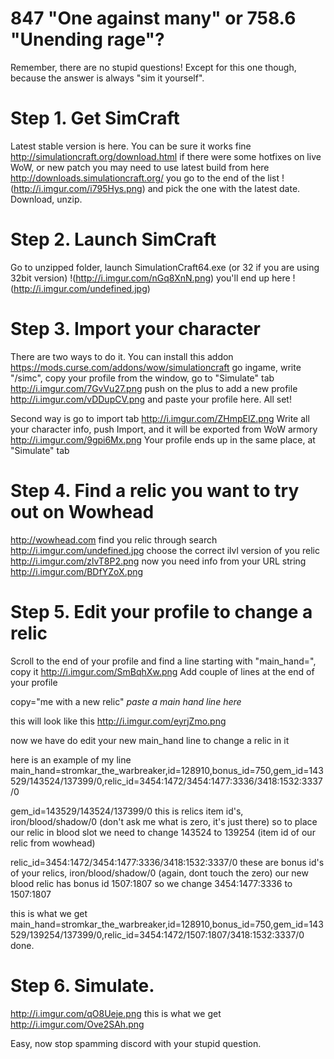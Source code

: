# 847 "One against many" or 758.6 "Unending rage"?

Remember, there are no stupid questions!
Except for this one though, because the answer is always "sim it yourself".

# Step 1. Get SimCraft

Latest stable version is here. You can be sure it works fine
http://simulationcraft.org/download.html
if there were some hotfixes on live WoW, or new patch you may need to use latest build from here
http://downloads.simulationcraft.org/
you go to the end of the list
!(http://i.imgur.com/i795Hys.png)
and pick the one with the latest date. Download, unzip.

# Step 2. Launch SimCraft

Go to unzipped folder, launch SimulationCraft64.exe (or 32 if you are using 32bit version)
!(http://i.imgur.com/nGq8XnN.png)
you'll end up here
!(http://i.imgur.com/undefined.jpg)

# Step 3. Import your character

There are two ways to do it. You can install this addon
https://mods.curse.com/addons/wow/simulationcraft
go ingame, write "/simc", copy your profile from the window, go to "Simulate" tab
http://i.imgur.com/7GvVu27.png
push on the plus to add a new profile
http://i.imgur.com/vDDupCV.png
and paste your profile here. All set!

Second way is go to import tab
http://i.imgur.com/ZHmpElZ.png
Write all your character info, push Import, and it will be exported from WoW armory
http://i.imgur.com/9gpi6Mx.png
Your profile ends up in the same place, at "Simulate" tab

# Step 4. Find a relic you want to try out on Wowhead
http://wowhead.com
find you relic through search
http://i.imgur.com/undefined.jpg
choose the correct ilvl version of you relic
http://i.imgur.com/zlvT8P2.png
now you need info from your URL string
http://i.imgur.com/BDfYZoX.png

# Step 5. Edit your profile to change a relic

Scroll to the end of your profile and find a line starting with "main_hand=", copy it
http://i.imgur.com/SmBqhXw.png
Add couple of lines at the end of your profile

copy="me with a new relic"
_paste a main hand line here_

this will look like this
http://i.imgur.com/eyrjZmo.png

now we have do edit your new main_hand line to change a relic in it

here is an example of my line
main_hand=stromkar_the_warbreaker,id=128910,bonus_id=750,gem_id=143529/143524/137399/0,relic_id=3454:1472/3454:1477:3336/3418:1532:3337/0

gem_id=143529/143524/137399/0
this is relics item id's, iron/blood/shadow/0 (don't ask me what is zero, it's just there)
so to place our relic in blood slot we need to change 143524 to 139254 (item id of our relic from wowhead)

relic_id=3454:1472/3454:1477:3336/3418:1532:3337/0
these are bonus id's of your relics, iron/blood/shadow/0 (again, dont touch the zero)
our new blood relic has bonus id 1507:1807 so we change 3454:1477:3336 to 1507:1807

this is what we get
main_hand=stromkar_the_warbreaker,id=128910,bonus_id=750,gem_id=143529/139254/137399/0,relic_id=3454:1472/1507:1807/3418:1532:3337/0
done.

# Step 6. Simulate.
http://i.imgur.com/qO8Ueje.png
this is what we get
http://i.imgur.com/Ove2SAh.png

Easy, now stop spamming discord with your stupid question.

